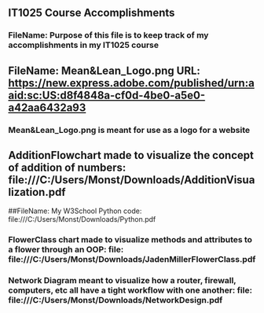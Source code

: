 ## IT1025 Course Accomplishments

### FileName: Purpose of this file is to keep track of my accomplishments in my IT1025 course
## FileName: Mean&Lean_Logo.png URL: https://new.express.adobe.com/published/urn:aaid:sc:US:d8f4848a-cf0d-4be0-a5e0-a42aa6432a93
### Mean&Lean_Logo.png is meant for use as a logo for a website
## AdditionFlowchart made to visualize the concept of addition of numbers: file:///C:/Users/Monst/Downloads/AdditionVisualization.pdf
##FileName: My W3School Python code: file:///C:/Users/Monst/Downloads/Python.pdf
### FlowerClass chart made to visualize methods and attributes to a flower through an OOP: file: file:///C:/Users/Monst/Downloads/JadenMillerFlowerClass.pdf
### Network Diagram meant to visualize how a router, firewall, computers, etc all have a tight workflow with one another: file: file:///C:/Users/Monst/Downloads/NetworkDesign.pdf
